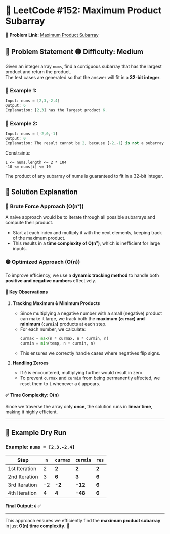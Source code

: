 # 📌 LeetCode #152: Maximum Product Subarray  
🔗 **Problem Link:** [Maximum Product Subarray](https://leetcode.com/problems/maximum-product-subarray/)  


## 🚀 Problem Statement  🟡 **Difficulty:** Medium
Given an integer array `nums`, find a contiguous subarray that has the largest product and return the product.  
The test cases are generated so that the answer will fit in a **32-bit integer**.  

### 🔹 Example 1:  
```python
Input: nums = [2,3,-2,4]
Output: 6
Explanation: [2,3] has the largest product 6.
```
### 🔹 Example 2:  

```python
Input: nums = [-2,0,-1]
Output: 0
Explanation: The result cannot be 2, because [-2,-1] is not a subarray.
```
Constraints:
```
1 <= nums.length <= 2 * 104
-10 <= nums[i] <= 10
```
The product of any subarray of nums is guaranteed to fit in a 32-bit integer.

## 🚀 Solution Explanation  

### 🔴 **Brute Force Approach** (O(n²))  
A naive approach would be to iterate through all possible subarrays and compute their product.  
- Start at each index and multiply it with the next elements, keeping track of the maximum product.  
- This results in a **time complexity of O(n²)**, which is inefficient for large inputs.  

### 🟢 **Optimized Approach (O(n))**  
To improve efficiency, we use a **dynamic tracking method** to handle both **positive and negative numbers** effectively.  

#### 🔹 **Key Observations**  
1. **Tracking Maximum & Minimum Products**  
   - Since multiplying a negative number with a small (negative) product can make it large, we track both the **maximum (`curmax`) and minimum (`curmin`)** products at each step.  
   - For each number, we calculate:  
     ```python
     curmax = max(n * curmax, n * curmin, n)
     curmin = min(temp, n * curmin, n)
     ```
   - This ensures we correctly handle cases where negatives flip signs.  

2. **Handling Zeroes**  
   - If `0` is encountered, multiplying further would result in zero.  
   - To prevent `curmax` and `curmin` from being permanently affected, we reset them to `1` whenever a `0` appears.  

#### ✅ **Time Complexity: O(n)**  
Since we traverse the array only **once**, the solution runs in **linear time**, making it highly efficient.  

---

## 🔢 **Example Dry Run**  
### Example: `nums = [2,3,-2,4]`  

| Step | `n` | `curmax` | `curmin` | `res` |
|------|----|--------|--------|------|
| 1st Iteration | 2 | **2** | **2** | **2** |
| 2nd Iteration | 3 | **6** | **3** | **6** |
| 3rd Iteration | -2 | **-2** | **-12** | **6** |
| 4th Iteration | 4 | **4** | **-48** | **6** |

**Final Output: `6`** ✅  

---

This approach ensures we efficiently find the **maximum product subarray** in just **O(n) time complexity**. 🚀  
 
